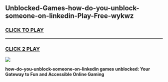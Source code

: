 
## Unblocked-Games-how-do-you-unblock-someone-on-linkedin-Play-Free-wykwz
<h3>
<a href="https://premium76.site?title=how-do-you-unblock-someone-on-linkedin&ref=18A1">CLICK TO PLAY</a></h3>
<hr>

<h3>
<a href="https://premium76.site?title=how-do-you-unblock-someone-on-linkedin&ref=18A1">CLICK 2 PLAY</a>
  
</h3>

<a href="https://premium76.site?title=how-do-you-unblock-someone-on-linkedin&ref=18A1"><img src="https://clearcache.store/games.png"></a>


**how-do-you-unblock-someone-on-linkedin games unblocked: Your Gateway to Fun and Accessible Online Gaming**
